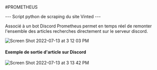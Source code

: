 #PROMETHEUS

--- Script python de scraping du site Vinted ---

Associé à un bot Discord Prometheus permet en temps réel de remonter l'ensemble des articles recherches directement sur le serveur discord.

![Screen Shot 2022-07-13 at 3 12 03 PM](https://user-images.githubusercontent.com/43781896/178741764-4c6badac-ebb9-4c74-96bd-3bc7d6ae760b.png)

#### Exemple de sortie d'article sur Discord ####

![Screen Shot 2022-07-13 at 3 13 42 PM](https://user-images.githubusercontent.com/43781896/178742050-a044be84-a6f2-4c05-a6b4-1d95584cc6b9.png)
